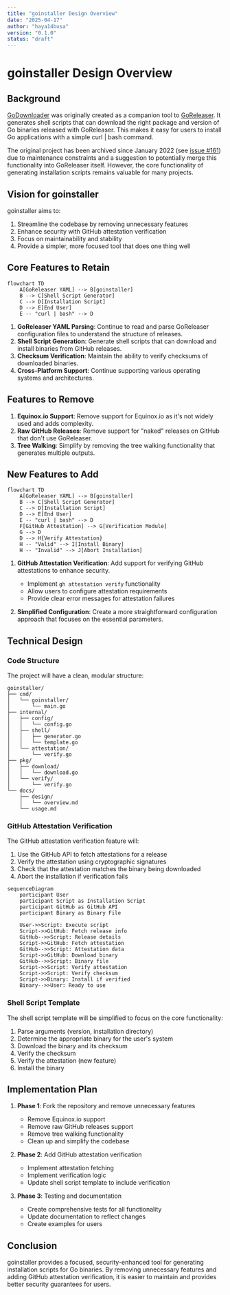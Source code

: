 ```yaml
---
title: "goinstaller Design Overview"
date: "2025-04-17"
author: "haya14busa"
version: "0.1.0"
status: "draft"
---
```


# goinstaller Design Overview

## Background

[GoDownloader](https://github.com/goreleaser/godownloader) was originally created as a companion tool to [GoReleaser](https://github.com/goreleaser/goreleaser). It generates shell scripts that can download the right package and version of Go binaries released with GoReleaser. This makes it easy for users to install Go applications with a simple curl | bash command.

The original project has been archived since January 2022 (see [issue #161](https://github.com/goreleaser/godownloader/issues/161)) due to maintenance constraints and a suggestion to potentially merge this functionality into GoReleaser itself. However, the core functionality of generating installation scripts remains valuable for many projects.

## Vision for goinstaller

goinstaller aims to:

1. Streamline the codebase by removing unnecessary features
2. Enhance security with GitHub attestation verification
3. Focus on maintainability and stability
4. Provide a simpler, more focused tool that does one thing well

## Core Features to Retain

```mermaid
flowchart TD
    A[GoReleaser YAML] --> B[goinstaller]
    B --> C[Shell Script Generator]
    C --> D[Installation Script]
    D --> E[End User]
    E -- "curl | bash" --> D
```

1. **GoReleaser YAML Parsing**: Continue to read and parse GoReleaser configuration files to understand the structure of releases.
2. **Shell Script Generation**: Generate shell scripts that can download and install binaries from GitHub releases.
3. **Checksum Verification**: Maintain the ability to verify checksums of downloaded binaries.
4. **Cross-Platform Support**: Continue supporting various operating systems and architectures.

## Features to Remove

1. **Equinox.io Support**: Remove support for Equinox.io as it's not widely used and adds complexity.
2. **Raw GitHub Releases**: Remove support for "naked" releases on GitHub that don't use GoReleaser.
3. **Tree Walking**: Simplify by removing the tree walking functionality that generates multiple outputs.

## New Features to Add

```mermaid
flowchart TD
    A[GoReleaser YAML] --> B[goinstaller]
    B --> C[Shell Script Generator]
    C --> D[Installation Script]
    D --> E[End User]
    E -- "curl | bash" --> D
    F[GitHub Attestation] --> G[Verification Module]
    G --> D
    D --> H{Verify Attestation}
    H -- "Valid" --> I[Install Binary]
    H -- "Invalid" --> J[Abort Installation]
```

1. **GitHub Attestation Verification**: Add support for verifying GitHub attestations to enhance security.
   - Implement `gh attestation verify` functionality
   - Allow users to configure attestation requirements
   - Provide clear error messages for attestation failures

2. **Simplified Configuration**: Create a more straightforward configuration approach that focuses on the essential parameters.

## Technical Design

### Code Structure

The project will have a clean, modular structure:

```
goinstaller/
├── cmd/
│   └── goinstaller/
│       └── main.go
├── internal/
│   ├── config/
│   │   └── config.go
│   ├── shell/
│   │   ├── generator.go
│   │   └── template.go
│   └── attestation/
│       └── verify.go
├── pkg/
│   ├── download/
│   │   └── download.go
│   └── verify/
│       └── verify.go
└── docs/
    ├── design/
    │   └── overview.md
    └── usage.md
```

### GitHub Attestation Verification

The GitHub attestation verification feature will:

1. Use the GitHub API to fetch attestations for a release
2. Verify the attestation using cryptographic signatures
3. Check that the attestation matches the binary being downloaded
4. Abort the installation if verification fails

```mermaid
sequenceDiagram
    participant User
    participant Script as Installation Script
    participant GitHub as GitHub API
    participant Binary as Binary File

    User->>Script: Execute script
    Script->>GitHub: Fetch release info
    GitHub-->>Script: Release details
    Script->>GitHub: Fetch attestation
    GitHub-->>Script: Attestation data
    Script->>GitHub: Download binary
    GitHub-->>Script: Binary file
    Script->>Script: Verify attestation
    Script->>Script: Verify checksum
    Script->>Binary: Install if verified
    Binary-->>User: Ready to use
```

### Shell Script Template

The shell script template will be simplified to focus on the core functionality:

1. Parse arguments (version, installation directory)
2. Determine the appropriate binary for the user's system
3. Download the binary and its checksum
4. Verify the checksum
5. Verify the attestation (new feature)
6. Install the binary

## Implementation Plan

1. **Phase 1**: Fork the repository and remove unnecessary features
   - Remove Equinox.io support
   - Remove raw GitHub releases support
   - Remove tree walking functionality
   - Clean up and simplify the codebase

2. **Phase 2**: Add GitHub attestation verification
   - Implement attestation fetching
   - Implement verification logic
   - Update shell script template to include verification

3. **Phase 3**: Testing and documentation
   - Create comprehensive tests for all functionality
   - Update documentation to reflect changes
   - Create examples for users

## Conclusion

goinstaller provides a focused, security-enhanced tool for generating installation scripts for Go binaries. By removing unnecessary features and adding GitHub attestation verification, it is easier to maintain and provides better security guarantees for users.